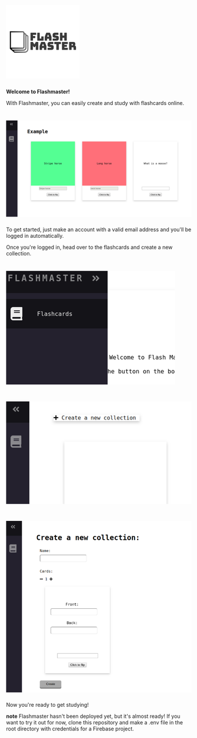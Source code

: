 # ![Flashmaster Logo](https://github.com/zrromano/FlashMaster/blob/master/images/FlashmasterLogo.png?raw=true)

**Welcome to Flashmaster!**

With Flashmaster, you can easily create and study with flashcards online.

# ![Flashcard example](https://github.com/zrromano/FlashMaster/blob/master/images/example.png?raw=true)



To get started, just make an account with a valid email address and you'll be logged in automatically.

Once you're logged in, head over to the flashcards and create a new collection.

# ![Flashcards](https://github.com/zrromano/FlashMaster/blob/master/images/flashcards.png?raw=true)

# ![NavToCreate](https://github.com/zrromano/FlashMaster/blob/master/images/navtocreate.png?raw=true)

# ![Create](https://github.com/zrromano/FlashMaster/blob/master/images/create.png?raw=true)



Now you're ready to get studying!

**note** Flashmaster hasn't been deployed yet, but it's almost ready! If you want to try it out for now, clone this repository and make a .env file in the root directory with credentials for a Firebase project.
